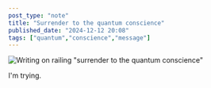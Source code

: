 ```yaml
---
post_type: "note" 
title: "Surrender to the quantum conscience"
published_date: "2024-12-12 20:08"
tags: ["quantum","conscience","message"]
---
```


![Writing on railing "surrender to the quantum conscience"](/files/images/surrender-quantum-conscience.jpg)

I'm trying.